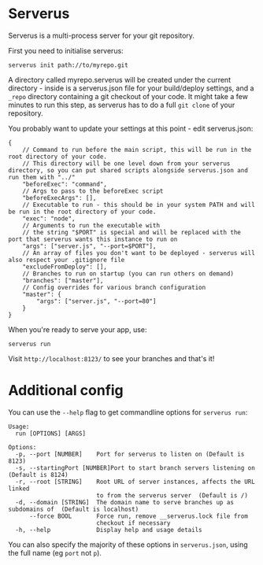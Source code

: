 Serverus
=====

Serverus is a multi-process server for your git repository.

First you need to initialise serverus:

    serverus init path://to/myrepo.git

A directory called myrepo.serverus will be created under the current directory - inside is a serverus.json file for your build/deploy settings, and a `_repo` directory containing a git checkout of your code.  It might take a few minutes to run this step, as serverus has to do a full `git clone` of your repository.

You probably want to update your settings at this point - edit serverus.json:

    {
        // Command to run before the main script, this will be run in the root directory of your code.
        // This directory will be one level down from your serverus directory, so you can put shared scripts alongside serverus.json and run them with "../"
        "beforeExec": "command",
        // Args to pass to the beforeExec script
        "beforeExecArgs": [],
        // Executable to run - this should be in your system PATH and will be run in the root directory of your code.
        "exec": "node",
        // Arguments to run the executable with
        // the string "$PORT" is special and will be replaced with the port that serverus wants this instance to run on
        "args": ["server.js", "--port=$PORT"],
        // An array of files you don't want to be deployed - serverus will also respect your .gitignore file
        "excludeFromDeploy": [],
        // Branches to run on startup (you can run others on demand)
        "branches": ["master"],
        // Config overrides for various branch configuration
        "master": {
            "args": ["server.js", "--port=80"]
        }
    }

When you're ready to serve your app, use:

    serverus run

Visit `http://localhost:8123/` to see your branches and that's it!

Additional config
====

You can use the `--help` flag to get commandline options for `serverus run`:

    Usage:
      run [OPTIONS] [ARGS]

    Options: 
      -p, --port [NUMBER]    Port for serverus to listen on (Default is 8123)
      -s, --startingPort [NUMBER]Port to start branch servers listening on (Default is 8124)
      -r, --root [STRING]    Root URL of server instances, affects the URL linked 
                             to from the serverus server  (Default is /)
      -d, --domain [STRING]  The domain name to serve branches up as subdomains of  (Default is localhost)
          --force BOOL       Force run, remove __serverus.lock file from 
                             checkout if necessary 
      -h, --help             Display help and usage details

You can also specify the majority of these options in `serverus.json`, using the full name (eg `port` not `p`).
